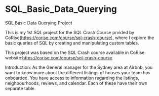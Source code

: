 # SQL_Basic_Data_Querying
SQL Basic Data Querying Project 

This is my 1st SQL project for the SQL Crash Course prvided by CoRise(https://corise.com/course/sql-crash-course), where I explore the basic queries of SQL by creating and manipulating custom tables.

This project was based on the SQL Crash course available in CoRise website:https://corise.com/course/sql-crash-course.

Introduction:
As the General manager for the Sydney area at Airbnb, you want to know more about the different listings of houses your team has onboarded. You have access to information regarding the listings, neighbourhoods, reviews, and calendar. Each of these have their own separate table.
